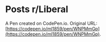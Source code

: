 # Posts r/Liberal

A Pen created on CodePen.io. Original URL: [https://codepen.io/ml1859/pen/WNPMmGp](https://codepen.io/ml1859/pen/WNPMmGp).

